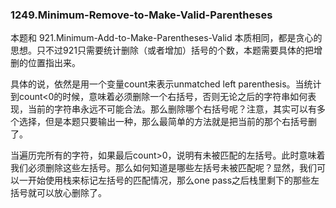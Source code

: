 ### 1249.Minimum-Remove-to-Make-Valid-Parentheses

本题和 921.Minimum-Add-to-Make-Parentheses-Valid 本质相同，都是贪心的思想。只不过921只需要统计删除（或者增加）括号的个数，本题需要具体的把增删的位置指出来。

具体的说，依然是用一个变量count来表示unmatched left parenthesis。当统计到count<0的时候，意味着必须删除一个右括号，否则无论之后的字符串如何表现，当前的字符串永远不可能合法。那么删除哪个右括号呢？注意，其实可以有多个选择，但是本题只要输出一种，那么最简单的方法就是把当前的那个右括号删了。

当遍历完所有的字符，如果最后count>0，说明有未被匹配的左括号。此时意味着我们必须删除这些左括号。那么如何知道是哪些左括号未被匹配呢？显然，我们可以一开始使用栈来标记左括号的匹配情况，那么one pass之后栈里剩下的那些左括号就可以放心删除了。
